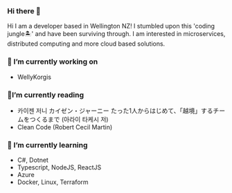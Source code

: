 ### Hi there 👋
Hi I am a developer based in Wellington NZ! I stumbled upon this 'coding jungle🏝' and have been surviving through. I am interested in microservices, distributed computing and more cloud based solutions.

### 🔭 I’m currently working on
- WellyKorgis

### 🔖I’m currently reading
- 카이젠 저니 カイゼン・ジャーニー たった1人からはじめて、「越境」するチームをつくるまで (아라이 타케시 저) 
- Clean Code (Robert Cecil Martin)

### 🌱 I’m currently learning
- C#, Dotnet
- Typescript, NodeJS, ReactJS
- Azure
- Docker, Linux, Terraform
